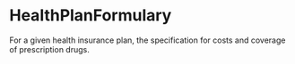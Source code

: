 # HealthPlanFormulary

For a given health insurance plan, the specification for costs and coverage of prescription drugs.
